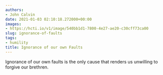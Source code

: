 ```yaml
---
authors:
- John Calvin
date: 2021-01-03 02:10:18.272000+00:00
images:
- https://hcti.io/v1/image/540bb1d1-7800-4e27-ae20-c30cff73ca00
slug: ignorance-of-faults
tags:
- humility
title: Ignorance of our own Faults
---
```


Ignorance of our own faults is the only cause that renders us unwilling to forgive our brethren.